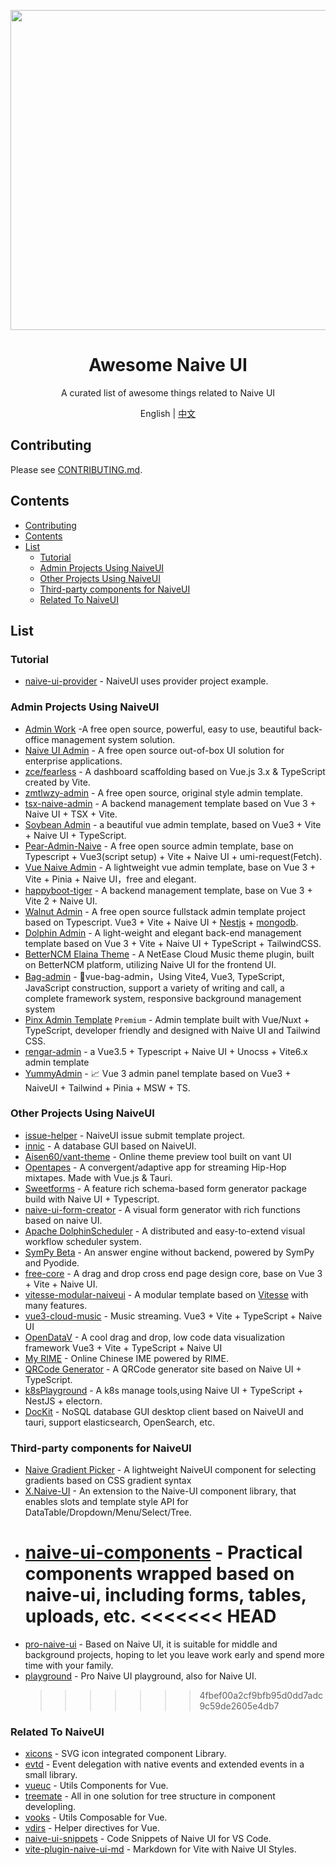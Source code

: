 <p align="center">
  <img width="512px" src="https://naiveui.oss-cn-hongkong.aliyuncs.com/awesomenaive.jpg" />
</p>

<h1 align="center">Awesome Naive UI</h1>
<p align="center">A curated list of awesome things related to Naive UI</p>

<p align="center">English | <a href="README.zh-CN.md">中文</a></p>

## Contributing

Please see [CONTRIBUTING.md](https://github.com/naive-ui/awesome-naive/blob/main/CONTRIBUTING.md).

## Contents

- [Contributing](#contributing)
- [Contents](#contents)
- [List](#list)
  - [Tutorial](#tutorial)
  - [Admin Projects Using NaiveUI](#admin-projects-using-naiveui)
  - [Other Projects Using NaiveUI](#other-projects-using-naiveui)
  - [Third-party components for NaiveUI](#third-party-components-for-naiveui)
  - [Related To NaiveUI](#related-to-naiveui)

## List

<!-- md-parser-start -->

### Tutorial

- [naive-ui-provider](https://github.com/Talljack/naive-ui-provider) - NaiveUI uses provider project example.

### Admin Projects Using NaiveUI

- [Admin Work](https://github.com/qingqingxuan/admin-work) -A free open source, powerful, easy to use, beautiful back-office management system solution.
- [Naive UI Admin](https://github.com/jekip/naive-ui-admin) - A free open source out-of-box UI solution for enterprise applications.
- [zce/fearless](https://github.com/zce/fearless) - A dashboard scaffolding based on Vue.js 3.x & TypeScript created by Vite.
- [zmtlwzy-admin](https://github.com/zmtlwzy/zmtlwzy-admin) - A free open source, original style admin template.
- [tsx-naive-admin](https://github.com/WalkAlone0325/tsx-naive-admin) - A backend management template based on Vue 3 + Naive UI + TSX + Vite.
- [Soybean Admin](https://github.com/honghuangdc/soybean-admin) - a beautiful vue admin template, based on Vue3 + Vite + Naive UI + TypeScript.
- [Pear-Admin-Naive](https://github.com/pearadmin/pear-admin-naive) - A free open source admin template, base on Typescript + Vue3(script setup) + Vite + Naive UI + umi-request(Fetch).
- [Vue Naive Admin](https://github.com/zclzone/vue-naive-admin) - A lightweight vue admin template, base on Vue 3 + Vite + Pinia + Naive UI，free and elegant.
- [happyboot-tiger](https://github.com/pumelotea/happyboot-tiger) - A backend management template, base on Vue 3 + Vite 2 + Naive UI.
- [Walnut Admin](https://github.com/Zhaocl1997/walnut-admin-client) - A free open source fullstack admin template project based on Typescript. Vue3 + Vite + Naive UI + [Nestjs](https://nestjs.com/) + [mongodb](https://www.mongodb.com/).
- [Dolphin Admin](https://github.com/dolphin-admin/vue-admin) - A light-weight and elegant back-end management template based on Vue 3 + Vite + Naive UI + TypeScript + TailwindCSS.
- [BetterNCM Elaina Theme](https://github.com/keiko233/elaina-theme-netease) - A NetEase Cloud Music theme plugin, built on BetterNCM platform, utilizing Naive UI for the frontend UI.
- [Bag-admin](https://vite.itnavs.com/) - 🎉vue-bag-admin，Using Vite4, Vue3, TypeScript, JavaScript construction, support a variety of writing and call, a complete framework system, responsive background management system
- [Pinx Admin Template](https://1.envato.market/pinx) `Premium` - Admin template built with Vue/Nuxt + TypeScript, developer friendly and designed with Naive UI and Tailwind CSS.
- [rengar-admin](https://rengarjs.github.io/rengar-admin-doc/) - a Vue3.5 + Typescript + Naive UI + Unocss + Vite6.x admin template
- [YummyAdmin](https://github.com/doroudi/YummyAdmin) - 📈 Vue 3 admin panel template based on Vue3 + NaiveUI + Tailwind + Pinia + MSW + TS.

### Other Projects Using NaiveUI

- [issue-helper](https://github.com/naive-ui/issue-helper) - NaiveUI issue submit template project.
- [innic](https://www.innicdata.com) - A database GUI based on NaiveUI.
- [Aisen60/vant-theme](https://github.com/Aisen60/vant-theme) - Online theme preview tool built on vant UI
- [Opentapes](https://codeberg.org/xaviers/Opentapes) - A convergent/adaptive app for streaming Hip-Hop mixtapes. Made with Vue.js & Tauri.
- [Sweetforms](https://github.com/ChronicStone/VueSweetforms) - A feature rich schema-based form generator package build with Naive UI + Typescript.
- [naive-ui-form-creator](https://github.com/doom-9/naive-ui-form-creator) - A visual form generator with rich functions based on naive UI.
- [Apache DolphinScheduler](https://github.com/apache/dolphinscheduler) - A distributed and easy-to-extend visual workflow scheduler system.
- [SymPy Beta](https://github.com/eagleoflqj/sympy_beta) - An answer engine without backend, powered by SymPy and Pyodide.
- [free-core](https://github.com/eamesh/free-core) - A drag and drop cross end page design core, base on Vue 3 + Vite + Naive UI.
- [vitesse-modular-naiveui](https://github.com/arijs/vitesse-modular-naiveui) - A modular template based on [Vitesse](https://github.com/antfu/vitesse) with many features.
- [vue3-cloud-music](https://github.com/path-yu/vue3-cloud-music) - Music streaming. Vue3 + Vite + TypeScript + Naive UI
- [OpenDataV](https://github.com/AnsGoo/openDataV) - A cool drag and drop, low code data visualization framework Vue3 + Vite + TypeScript + Naive UI
- [My RIME](https://github.com/LibreService/my_rime) - Online Chinese IME powered by RIME.
- [QRCode Generator](https://github.com/recallwei/qrcode-generator) - A QRCode generator site based on Naive UI + TypeScript.
- [k8sPlayground](https://github.com/weibaohui/k8s-playgrounds) - A k8s manage tools,using Naive UI + TypeScript + NestJS + electorn.
- [DocKit](https://dockit.geekfun.club/) - NoSQL database GUI desktop client based on NaiveUI and tauri, support elasticsearch, OpenSearch, etc.

### Third-party components for NaiveUI

- [Naive Gradient Picker](https://github.com/MauriceConrad/naive-gradient-picker) - A lightweight NaiveUI component for selecting gradients based on CSS gradient syntax
- [X.Naive-UI](https://github.com/fudiwei/x.naive-ui) - An extension to the Naive-UI component library, that enables slots and template style API for DataTable/Dropdown/Menu/Select/Tree.
- [naive-ui-components](https://ashuicoder.github.io/naive-ui-components) - Practical components wrapped based on naive-ui, including forms, tables, uploads, etc.
  <<<<<<< HEAD
  =======
- [pro-naive-ui](https://naive-ui.pro-components.cn) - Based on Naive UI, it is suitable for middle and background projects, hoping to let you leave work early and spend more time with your family.
- [playground](https://play.pro-components.cn) - Pro Naive UI playground, also for Naive UI.
  > > > > > > > 4fbef00a2cf9bfb95d0dd7adc9c59de2605e4db7

### Related To NaiveUI

- [xicons](https://github.com/07akioni/xicons) - SVG icon integrated component Library.
- [evtd](https://github.com/07akioni/evtd) - Event delegation with native events and extended events in a small library.
- [vueuc](https://github.com/07akioni/vueuc) - Utils Components for Vue.
- [treemate](https://github.com/07akioni/treemate) - All in one solution for tree structure in component developling.
- [vooks](https://github.com/07akioni/vooks) - Utils Composable for Vue.
- [vdirs](https://github.com/07akioni/vdirs) - Helper directives for Vue.
- [naive-ui-snippets](https://github.com/JimFirst/naive-ui-snippets) - Code Snippets of Naive UI for VS Code.
- [vite-plugin-naive-ui-md](https://github.com/Volankey/vite-plugin-naive-ui-md) - Markdown for Vite with Naive UI Styles.
